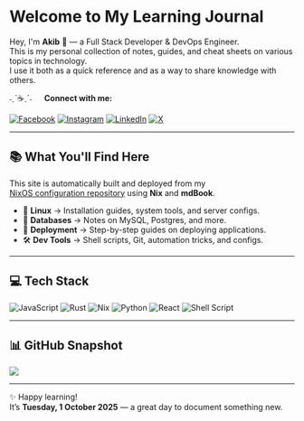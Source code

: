 # Welcome to My Learning Journal

Hey, I'm **Akib** 👋 — a Full Stack Developer & DevOps Engineer.  
This is my personal collection of notes, guides, and cheat sheets on various topics in technology.  
I use it both as a quick reference and as a way to share knowledge with others.

˗ˏˋ☕ˎˊ˗ &emsp; **Connect with me:**

[![Facebook](https://img.shields.io/badge/Facebook-%231877F2.svg?logo=Facebook&logoColor=white)](https://www.facebook.com/AhmedAkib229)
[![Instagram](https://img.shields.io/badge/Instagram-%23E4405F.svg?logo=Instagram&logoColor=white)](https://www.instagram.com/akibahmed119/)
[![LinkedIn](https://img.shields.io/badge/LinkedIn-%230077B5.svg?logo=linkedin&logoColor=white)](https://www.linkedin.com/in/akibahmed229)
[![X](https://img.shields.io/badge/X-black.svg?logo=X&logoColor=white)](https://twitter.com/ahmedakib229)

---

## 📚 What You'll Find Here

This site is automatically built and deployed from my  
[NixOS configuration repository](https://github.com/akibahmed229/nixos) using **Nix** and **mdBook**.

- 🐧 **Linux** → Installation guides, system tools, and server configs.
- 💾 **Databases** → Notes on MySQL, Postgres, and more.
- 🚀 **Deployment** → Step-by-step guides on deploying applications.
- 🛠️ **Dev Tools** → Shell scripts, Git, automation tricks, and configs.

---

## 💻 Tech Stack

![JavaScript](https://img.shields.io/badge/javascript-%23323330.svg?style=for-the-badge&logo=javascript&logoColor=%23F7DF1E) ![Rust](https://img.shields.io/badge/rust-%23000000.svg?style=for-the-badge&logo=rust&logoColor=white) ![Nix](https://img.shields.io/badge/NIX-5277C3.svg?style=for-the-badge&logo=NixOS&logoColor=white) ![Python](https://img.shields.io/badge/python-3670A0?style=for-the-badge&logo=python&logoColor=ffdd54) ![React](https://img.shields.io/badge/react-%2320232a.svg?style=for-the-badge&logo=react&logoColor=%2361DAFB) ![Shell Script](https://img.shields.io/badge/shell_script-%23121011.svg?style=for-the-badge&logo=gnu-bash&logoColor=white)

---

## 📊 GitHub Snapshot

![](https://github-readme-stats.vercel.app/api?username=akibahmed229&theme=transparent&hide_border=false)

---

✨ Happy learning!  
It’s **Tuesday, 1 October 2025** — a great day to document something new.
